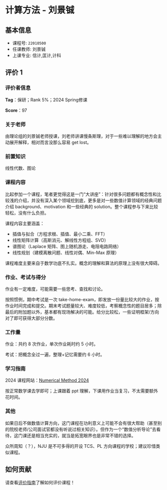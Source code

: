 # 计算方法 - 刘景铖

## 基本信息

- 课程号: `22010500`
- 任课教师: 刘景铖
- 上课专业: 信计,匡计,计科

## 评价 1

### 评价者信息

**Tag**：保研；Rank 5%；2024 Spring修课

**Score**：97

### 关于老师

由理论组的刘景铖老师授课，刘老师讲课慢条斯理，对于一些难以理解的地方会主动展开解释，相对而言没那么容易 get lost。

### 前置知识

线性代数、图论

### 课程内容

比起参加一个课程，笔者更觉得这是一门“大讲座”：针对很多问题都有概念性和比较浅的介绍，并没有深入某个领域挖到底，更多是对一些数值计算领域的经典问题介绍 background、motivation 和一些经典的 solution。整个课程参与下来比较轻松，没有什么负担。

课程内容主要涵盖：

- 插值与拟合（方程求根、插值、最小二乘、FFT）
- 线性矩阵计算（高斯消元、解线性方程组、SVD）
- 谱图论（Laplace 矩阵、图上随机游走、电阻电路网络）
- 线性规划（建模离散问题、线性对偶、Min-Max 原理）

课程难度主要来自于数学功底不扎实。概念的理解和算法的原理上没有很大障碍。

### 作业、考试与得分

作业有一定难度，可能需要一些思考、查找和讨论。

按照惯例，期中考试是一次 take-home-exam，即发放一份量比较大的作业，按作业时间完成和提交。期末考试题量较大、难度较低，考察概念性的题目居多；除最后的附加题以外，基本都有现场解决的可能。给分比较松，一些证明框架/方向对了即可获得大部分分数。

### 工作量

作业：共约 8 次作业，单次作业耗时约 5 小时。

考试：把概念全过一遍，整理+记忆需要约 6 小时。

### 学习指南

2024 课程网站：[Numerical Method 2024](https://tcs.nju.edu.cn/wiki/index.php?title=%E8%AE%A1%E7%AE%97%E6%96%B9%E6%B3%95_Numerical_method_(Spring_2024))

按正常数学课去学即可；上课跟着 ppt 理解，下课用作业当复习，不太需要额外花时间。

### 其他

如果日后不做数值计算方向，这门课程在功利意义上可能不会有很大帮助（甚至别的院校老师/公司面试官都没有听说过相关知识）。但作为一个“数值分析导论”去看待，这门课还是相当充实的，就当是拓宽眼界也是非常不错的选择。

众所周知（？），NJU 是不可多得的开设 TCS、PL 方向课程的学校；建议珍惜类似课程。

## 如何贡献

请查看[评价指南](../how-to-comment.md)了解如何评价课程！
